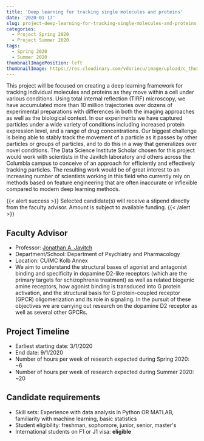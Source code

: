 ```yaml
---
title: 'Deep learning for tracking single molecules and proteins'
date: '2020-01-17'
slug: project-deep-learning-for-tracking-single-molecules-and-proteins
categories:
  - Project Spring 2020
  - Project Summer 2020
tags:
  - Spring 2020
  - Summer 2020
thumbnailImagePosition: left
thumbnailImage: https://res.cloudinary.com/vdoriecu/image/upload/c_thumb,w_200,g_face/v1579110178/construction_c6dqbd.png
---
```

This project will be focused on creating a deep learning framework for tracking individual molecules and proteins as they move within a cell under various conditions. Using total internal reflection (TIRF) microscopy, we have accumulated more than 10 million trajectories over dozens of experimental preparations with differences in both the imaging approaches as well as the biological context. In our experiments we have captured particles under a wide variety of conditions including increased protein expression level, and a range of drug concentrations. Our biggest challenge is being able to stably track the movement of a particle as it passes by other particles or groups of particles, and to do this in a way that generalizes over novel conditions. The Data Science Institute Scholar chosen for this project would work with scientists in the Javitch laboratory and others across the Columbia campus to conceive of an approach for efficiently and effectively tracking particles. The resulting work would be of great interest to an increasing number of scientists working in this field who currently rely on methods based on feature engineering that are often inaccurate or inflexible compared to modern deep learning methods.

<!--more-->

{{< alert success >}}
Selected candidate(s) will receive a stipend directly from the faculty advisor. Amount is subject to available funding.
{{< /alert >}}

## Faculty Advisor
+ Professor: [Jonathan A. Javitch](https://www.columbiapsychiatry.org/profile/jonathan-javitch-md)
+ Department/School: Department of Psychiatry and Pharmacology
+ Location: CUIMC Kolb Annex
+ We aim to understand the structural bases of agonist and antagonist binding and specificity in dopamine D2-like receptors (which are the primary targets for schizophrenia treatment) as well as related biogenic amine receptors, how agonist binding is transduced into G protein activation, and the structural basis for G protein-coupled receptor (GPCR) oligomerization and its role in signaling. In the pursuit of these objectives we are carrying out research on the dopamine D2 receptor as well as several other GPCRs.

## Project Timeline
+ Earliest starting date: 3/1/2020
+ End date: 9/1/2020
+ Number of hours per week of research expected during Spring 2020: ~6
+ Number of hours per week of research expected during Summer 2020: ~20

## Candidate requirements
+ Skill sets: Experience with data analysis in Python OR MATLAB, familiarity with machine learning, basic statistics
+ Student eligibility: freshman, sophomore, junior, senior, master's
+ International students on F1 or J1 visa: **eligible**

